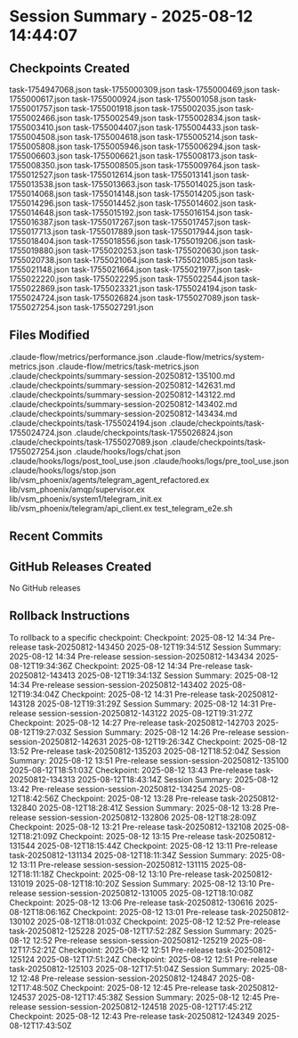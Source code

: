 # Session Summary - 2025-08-12 14:44:07

## Checkpoints Created
task-1754947068.json
task-1755000309.json
task-1755000469.json
task-1755000617.json
task-1755000924.json
task-1755001058.json
task-1755001757.json
task-1755001918.json
task-1755002035.json
task-1755002466.json
task-1755002549.json
task-1755002834.json
task-1755003410.json
task-1755004407.json
task-1755004433.json
task-1755004508.json
task-1755004618.json
task-1755005214.json
task-1755005808.json
task-1755005946.json
task-1755006294.json
task-1755006603.json
task-1755006621.json
task-1755008173.json
task-1755008350.json
task-1755008505.json
task-1755009764.json
task-1755012527.json
task-1755012614.json
task-1755013141.json
task-1755013538.json
task-1755013663.json
task-1755014025.json
task-1755014068.json
task-1755014148.json
task-1755014205.json
task-1755014296.json
task-1755014452.json
task-1755014602.json
task-1755014648.json
task-1755015192.json
task-1755016154.json
task-1755016387.json
task-1755017267.json
task-1755017457.json
task-1755017713.json
task-1755017889.json
task-1755017944.json
task-1755018404.json
task-1755018556.json
task-1755019206.json
task-1755019880.json
task-1755020253.json
task-1755020630.json
task-1755020738.json
task-1755021064.json
task-1755021085.json
task-1755021148.json
task-1755021664.json
task-1755021977.json
task-1755022220.json
task-1755022295.json
task-1755022544.json
task-1755022869.json
task-1755023321.json
task-1755024194.json
task-1755024724.json
task-1755026824.json
task-1755027089.json
task-1755027254.json
task-1755027291.json

## Files Modified
.claude-flow/metrics/performance.json
.claude-flow/metrics/system-metrics.json
.claude-flow/metrics/task-metrics.json
.claude/checkpoints/summary-session-20250812-135100.md
.claude/checkpoints/summary-session-20250812-142631.md
.claude/checkpoints/summary-session-20250812-143122.md
.claude/checkpoints/summary-session-20250812-143402.md
.claude/checkpoints/summary-session-20250812-143434.md
.claude/checkpoints/task-1755024194.json
.claude/checkpoints/task-1755024724.json
.claude/checkpoints/task-1755026824.json
.claude/checkpoints/task-1755027089.json
.claude/checkpoints/task-1755027254.json
.claude/hooks/logs/chat.json
.claude/hooks/logs/post_tool_use.json
.claude/hooks/logs/pre_tool_use.json
.claude/hooks/logs/stop.json
lib/vsm_phoenix/agents/telegram_agent_refactored.ex
lib/vsm_phoenix/amqp/supervisor.ex
lib/vsm_phoenix/system1/telegram_init.ex
lib/vsm_phoenix/telegram/api_client.ex
test_telegram_e2e.sh

## Recent Commits


## GitHub Releases Created
No GitHub releases

## Rollback Instructions
To rollback to a specific checkpoint:
Checkpoint: 2025-08-12 14:34	Pre-release	task-20250812-143450	2025-08-12T19:34:51Z
Session Summary: 2025-08-12 14:34	Pre-release	session-session-20250812-143434	2025-08-12T19:34:36Z
Checkpoint: 2025-08-12 14:34	Pre-release	task-20250812-143413	2025-08-12T19:34:13Z
Session Summary: 2025-08-12 14:34	Pre-release	session-session-20250812-143402	2025-08-12T19:34:04Z
Checkpoint: 2025-08-12 14:31	Pre-release	task-20250812-143128	2025-08-12T19:31:29Z
Session Summary: 2025-08-12 14:31	Pre-release	session-session-20250812-143122	2025-08-12T19:31:27Z
Checkpoint: 2025-08-12 14:27	Pre-release	task-20250812-142703	2025-08-12T19:27:03Z
Session Summary: 2025-08-12 14:26	Pre-release	session-session-20250812-142631	2025-08-12T19:26:34Z
Checkpoint: 2025-08-12 13:52	Pre-release	task-20250812-135203	2025-08-12T18:52:04Z
Session Summary: 2025-08-12 13:51	Pre-release	session-session-20250812-135100	2025-08-12T18:51:03Z
Checkpoint: 2025-08-12 13:43	Pre-release	task-20250812-134313	2025-08-12T18:43:14Z
Session Summary: 2025-08-12 13:42	Pre-release	session-session-20250812-134254	2025-08-12T18:42:56Z
Checkpoint: 2025-08-12 13:28	Pre-release	task-20250812-132840	2025-08-12T18:28:41Z
Session Summary: 2025-08-12 13:28	Pre-release	session-session-20250812-132806	2025-08-12T18:28:09Z
Checkpoint: 2025-08-12 13:21	Pre-release	task-20250812-132108	2025-08-12T18:21:09Z
Checkpoint: 2025-08-12 13:15	Pre-release	task-20250812-131544	2025-08-12T18:15:44Z
Checkpoint: 2025-08-12 13:11	Pre-release	task-20250812-131134	2025-08-12T18:11:34Z
Session Summary: 2025-08-12 13:11	Pre-release	session-session-20250812-131115	2025-08-12T18:11:18Z
Checkpoint: 2025-08-12 13:10	Pre-release	task-20250812-131019	2025-08-12T18:10:20Z
Session Summary: 2025-08-12 13:10	Pre-release	session-session-20250812-131005	2025-08-12T18:10:08Z
Checkpoint: 2025-08-12 13:06	Pre-release	task-20250812-130616	2025-08-12T18:06:16Z
Checkpoint: 2025-08-12 13:01	Pre-release	task-20250812-130102	2025-08-12T18:01:03Z
Checkpoint: 2025-08-12 12:52	Pre-release	task-20250812-125228	2025-08-12T17:52:28Z
Session Summary: 2025-08-12 12:52	Pre-release	session-session-20250812-125219	2025-08-12T17:52:21Z
Checkpoint: 2025-08-12 12:51	Pre-release	task-20250812-125124	2025-08-12T17:51:24Z
Checkpoint: 2025-08-12 12:51	Pre-release	task-20250812-125103	2025-08-12T17:51:04Z
Session Summary: 2025-08-12 12:48	Pre-release	session-session-20250812-124847	2025-08-12T17:48:50Z
Checkpoint: 2025-08-12 12:45	Pre-release	task-20250812-124537	2025-08-12T17:45:38Z
Session Summary: 2025-08-12 12:45	Pre-release	session-session-20250812-124518	2025-08-12T17:45:21Z
Checkpoint: 2025-08-12 12:43	Pre-release	task-20250812-124349	2025-08-12T17:43:50Z
